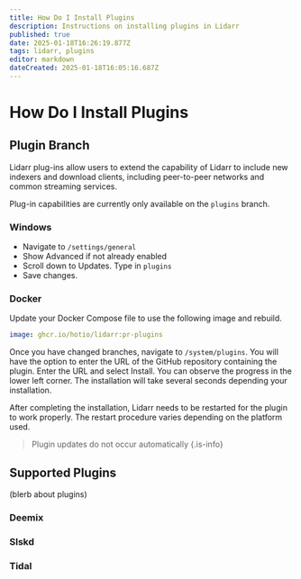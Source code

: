 ```yaml
---
title: How Do I Install Plugins
description: Instructions on installing plugins in Lidarr
published: true
date: 2025-01-18T16:26:19.877Z
tags: lidarr, plugins
editor: markdown
dateCreated: 2025-01-18T16:05:16.687Z
---
```


# How Do I Install Plugins

## Plugin Branch
Lidarr plug-ins allow users to extend the capability of Lidarr to include new indexers and download clients, including peer-to-peer networks and common streaming services.

Plug-in capabilities are currently only available on the `plugins` branch.

### Windows

- Navigate to `/settings/general` 
- Show Advanced if not already enabled
- Scroll down to Updates. Type in `plugins`
- Save changes.

### Docker

Update your Docker Compose file to use the following image and rebuild. 

```yaml
image: ghcr.io/hotio/lidarr:pr-plugins
```
 
Once you have changed branches, navigate to `/system/plugins`. You will have the option to enter the URL of the GitHub repository containing the plugin. Enter the URL and select Install. You can observe the progress in the lower left corner. The installation will take several seconds depending your installation. 

After completing the installation, Lidarr needs to be restarted for the plugin to work properly. The restart procedure varies depending on the platform used.

> Plugin updates do not occur automatically 
{.is-info}

## Supported Plugins

(blerb about plugins)

### Deemix

### Slskd

### Tidal
